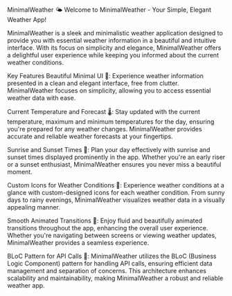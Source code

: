 
MinimalWeather 🌤️
Welcome to MinimalWeather - Your Simple, Elegant Weather App!

MinimalWeather is a sleek and minimalistic weather application designed to provide you with essential weather information in a beautiful and intuitive interface. With its focus on simplicity and elegance, MinimalWeather offers a delightful user experience while keeping you informed about the current weather conditions.

Key Features
Beautiful Minimal UI 💫:
Experience weather information presented in a clean and elegant interface, free from clutter. MinimalWeather focuses on simplicity, allowing you to access essential weather data with ease.

Current Temperature and Forecast 🌡️:
Stay updated with the current temperature, maximum and minimum temperatures for the day, ensuring you're prepared for any weather changes. MinimalWeather provides accurate and reliable weather forecasts at your fingertips.

Sunrise and Sunset Times 🌅:
Plan your day effectively with sunrise and sunset times displayed prominently in the app. Whether you're an early riser or a sunset enthusiast, MinimalWeather ensures you never miss a beautiful moment.

Custom Icons for Weather Conditions 🌈:
Experience weather conditions at a glance with custom-designed icons for each weather condition. From sunny days to rainy evenings, MinimalWeather visualizes weather data in a visually appealing manner.

Smooth Animated Transitions 🔄:
Enjoy fluid and beautifully animated transitions throughout the app, enhancing the overall user experience. Whether you're navigating between screens or viewing weather updates, MinimalWeather provides a seamless experience.

BLoC Pattern for API Calls 🧱:
MinimalWeather utilizes the BLoC (Business Logic Component) pattern for handling API calls, ensuring efficient data management and separation of concerns. This architecture enhances scalability and maintainability, making MinimalWeather a robust and reliable weather app.
